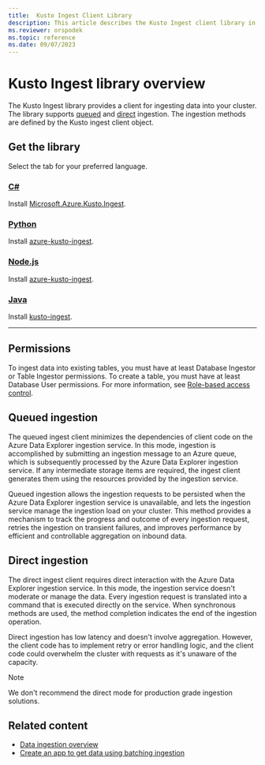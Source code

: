 ```yaml
---
title:  Kusto Ingest Client Library
description: This article describes the Kusto Ingest client library in Azure Data Explorer.
ms.reviewer: orspodek
ms.topic: reference
ms.date: 09/07/2023
---
```

# Kusto Ingest library overview

The Kusto Ingest library provides a client for ingesting data into your cluster. The library supports [queued](#queued-ingestion) and [direct](#direct-ingestion) ingestion. The ingestion methods are defined by the Kusto ingest client object.

## Get the library

Select the tab for your preferred language.

### [C\#](#tab/csharp)

Install [Microsoft.Azure.Kusto.Ingest](https://www.nuget.org/packages/Microsoft.Azure.Kusto.Ingest/).

### [Python](#tab/python)

Install [azure-kusto-ingest](https://pypi.org/project/azure-kusto-ingest/).

### [Node.js](#tab/nodejs)

Install [azure-kusto-ingest](https://www.npmjs.com/package/azure-kusto-ingest).

### [Java](#tab/java)

Install [kusto-ingest](https://central.sonatype.com/artifact/com.microsoft.azure.kusto/kusto-ingest/).

---

## Permissions

To ingest data into existing tables, you must have at least Database Ingestor or Table Ingestor permissions. To create a table, you must have at least Database User permissions. For more information, see [Role-based access control](../../access-control/role-based-access-control.md).

## Queued ingestion

The queued ingest client minimizes the dependencies of client code on the Azure Data Explorer ingestion service. In this mode, ingestion is accomplished by submitting an ingestion message to an Azure queue, which is subsequently processed by the Azure Data Explorer ingestion service. If any intermediate storage items are required, the ingest client generates them using the resources provided by the ingestion service.

Queued ingestion allows the ingestion requests to be persisted when the Azure Data Explorer ingestion service is unavailable, and lets the ingestion service manage the ingestion load on your cluster. This method provides a mechanism to track the progress and outcome of every ingestion request, retries the ingestion on transient failures, and improves performance by efficient and controllable aggregation on inbound data.
 
## Direct ingestion

The direct ingest client requires direct interaction with the Azure Data Explorer ingestion service. In this mode, the ingestion service doesn't moderate or manage the data. Every ingestion request is translated into a command that is executed directly on the service. When synchronous methods are used, the method completion indicates the end of the ingestion operation.

Direct ingestion has low latency and doesn't involve aggregation. However, the client code has to implement retry or error handling logic, and the client code could overwhelm the cluster with requests as it's unaware of the capacity.

> [!NOTE]
> We don't recommend the direct mode for production grade ingestion solutions.

## Related content

* [Data ingestion overview](../../../ingest-data-overview.md)
* [Create an app to get data using batching ingestion](../get-started/app-batch-ingestion.md)
